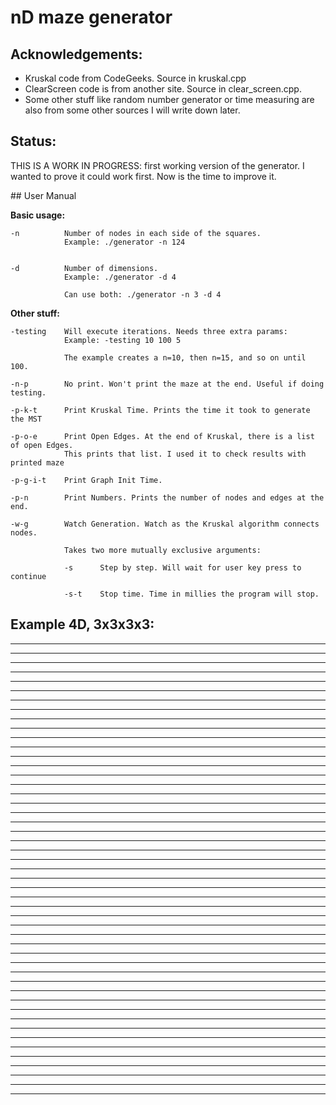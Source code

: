 # nD maze generator

## Acknowledgements:

- Kruskal code from CodeGeeks. Source in kruskal.cpp
- ClearScreen code is from another site. Source in clear_screen.cpp.
- Some other stuff like random number generator or time measuring are also from some other sources I will write down later.



## Status:

THIS IS A WORK IN PROGRESS: first working version of the generator. I wanted to prove it could work first. 
Now is the time to improve it.


## User Manual

**Basic usage:**

	-n 			Number of nodes in each side of the squares. 
				Example: ./generator -n 124


	-d 			Number of dimensions.
				Example: ./generator -d 4

				Can use both: ./generator -n 3 -d 4

**Other stuff:**

	-testing	Will execute iterations. Needs three extra params:
				Example: -testing 10 100 5

				The example creates a n=10, then n=15, and so on until 100.

	-n-p		No print. Won't print the maze at the end. Useful if doing testing.

	-p-k-t		Print Kruskal Time. Prints the time it took to generate the MST

	-p-o-e		Print Open Edges. At the end of Kruskal, there is a list of open Edges.
				This prints that list. I used it to check results with printed maze

	-p-g-i-t	Print Graph Init Time.

	-p-n		Print Numbers. Prints the number of nodes and edges at the end.

	-w-g		Watch Generation. Watch as the Kruskal algorithm connects nodes.

				Takes two more mutually exclusive arguments:

				-s		Step by step. Will wait for user key press to continue

				-s-t	Stop time. Time in millies the program will stop.

	


## Example 4D, 3x3x3x3:

 * * * * * * *  * * * * * * *  * * * * * * *  * * * * * * *  * * * * * * *  * * * * * * *  * * * * * * * 
 * * * * * * *  * * * * * * *  * * * * * * *  * * * * * * *  * * * * * * *  * * * * * * *  * * * * * * * 
 * * * * * * *  * * * * * * *  * * * * * * *  * * * * * * *  * * * * * * *  * * * * * * *  * * * * * * * 
 * * * * * * *  * * * * * * *  * * * * * * *  * * * * * * *  * * * * * * *  * * * * * * *  * * * * * * * 
 * * * * * * *  * * * * * * *  * * * * * * *  * * * * * * *  * * * * * * *  * * * * * * *  * * * * * * * 
 * * * * * * *  * * * * * * *  * * * * * * *  * * * * * * *  * * * * * * *  * * * * * * *  * * * * * * * 
 * * * * * * *  * * * * * * *  * * * * * * *  * * * * * * *  * * * * * * *  * * * * * * *  * * * * * * * 

 * * * * * * *  * * * * * * *  * * * * * * *  * * * * * * *  * * * * * * *  * * * * * * *  * * * * * * * 
 * * * * * * *  *   *       *  *   *   * * *  *   *       *  * * * * * * *  *   *       *  * * * * * * * 
 * * * * * * *  * * * * * * *  * * * * * * *  *   * * * * *  * * * * * * *  * * * * *   *  * * * * * * * 
 * * * * * * *  *   *       *  * * * * *   *  *   *       *  * * *   * * *  *       *   *  * * * * * * * 
 * * * * * * *  *   * * * * *  * * * * * * *  *   * * * * *  * * * * * * *  * * * * * * *  * * * * * * * 
 * * * * * * *  *   *   *   *  *   *   * * *  *   *       *  * * * * * * *  *       *   *  * * * * * * * 
 * * * * * * *  * * * * * * *  * * * * * * *  * * * * * * *  * * * * * * *  * * * * * * *  * * * * * * * 

 * * * * * * *  * * * * * * *  * * * * * * *  * * * * * * *  * * * * * * *  * * * * * * *  * * * * * * * 
 * * * * * * *  * * * * * * *  * * * * * * *  * * * * *   *  * * * * * * *  *   *   * * *  * * * * * * * 
 * * * * * * *  * * * * * * *  * * * * * * *  * * * * * * *  * * * * * * *  * * * * * * *  * * * * * * * 
 * * * * * * *  * * * * * * *  * * * * * * *  *   *   * * *  * * * * * * *  *   * * * * *  * * * * * * * 
 * * * * * * *  * * * * * * *  * * * * * * *  * * * * * * *  * * * * * * *  * * * * * * *  * * * * * * * 
 * * * * * * *  * * * * *   *  * * * * * * *  * * *   * * *  * * * * * * *  *   * * *   *  * * * * * * * 
 * * * * * * *  * * * * * * *  * * * * * * *  * * * * * * *  * * * * * * *  * * * * * * *  * * * * * * * 

 * * * * * * *  * * * * * * *  * * * * * * *  * * * * * * *  * * * * * * *  * * * * * * *  * * * * * * * 
 * * * * * * *  *   *   *   *  *   * * * * *  *       *   *  * * *   *   *  *       *   *  * * * * * * * 
 * * * * * * *  * * * * *   *  * * * * * * *  * * * * *   *  * * * * * * *  * * * * *   *  * * * * * * * 
 * * * * * * *  *   *   *   *  * * * * * * *  *   *   *   *  *   * * * * *  *   *       *  * * * * * * * 
 * * * * * * *  *   *   *   *  * * * * * * *  *   * * * * *  * * * * * * *  *   * * * * *  * * * * * * * 
 * * * * * * *  *   *   *   *  * * * * *   *  *           *  * * *   * * *  *   *   *   *  * * * * * * * 
 * * * * * * *  * * * * * * *  * * * * * * *  * * * * * * *  * * * * * * *  * * * * * * *  * * * * * * * 

 * * * * * * *  * * * * * * *  * * * * * * *  * * * * * * *  * * * * * * *  * * * * * * *  * * * * * * * 
 * * * * * * *  *   *   * * *  * * * * * * *  * * * * * * *  * * * * * * *  * * * * * * *  * * * * * * * 
 * * * * * * *  * * * * * * *  * * * * * * *  * * * * * * *  * * * * * * *  * * * * * * *  * * * * * * * 
 * * * * * * *  * * *   * * *  * * * * * * *  *   * * *   *  * * * * * * *  *   * * * * *  * * * * * * * 
 * * * * * * *  * * * * * * *  * * * * * * *  * * * * * * *  * * * * * * *  * * * * * * *  * * * * * * * 
 * * * * * * *  *   * * * * *  * * * * * * *  * * * * * * *  * * * * * * *  * * * * *   *  * * * * * * * 
 * * * * * * *  * * * * * * *  * * * * * * *  * * * * * * *  * * * * * * *  * * * * * * *  * * * * * * * 

 * * * * * * *  * * * * * * *  * * * * * * *  * * * * * * *  * * * * * * *  * * * * * * *  * * * * * * * 
 * * * * * * *  *           *  * * * * * * *  *       *   *  *   * * * * *  *   *       *  * * * * * * * 
 * * * * * * *  *   *   * * *  * * * * * * *  *   * * *   *  * * * * * * *  * * * * *   *  * * * * * * * 
 * * * * * * *  *   *   *   *  *   * * * * *  *   *       *  * * *   *   *  *   *   *   *  * * * * * * * 
 * * * * * * *  *   *   *   *  * * * * * * *  *   * * *   *  * * * * * * *  *   *   * * *  * * * * * * * 
 * * * * * * *  *   *   *   *  * * *   *   *  *   *   *   *  * * * * *   *  *       *   *  * * * * * * * 
 * * * * * * *  * * * * * * *  * * * * * * *  * * * * * * *  * * * * * * *  * * * * * * *  * * * * * * * 

 * * * * * * *  * * * * * * *  * * * * * * *  * * * * * * *  * * * * * * *  * * * * * * *  * * * * * * * 
 * * * * * * *  * * * * * * *  * * * * * * *  * * * * * * *  * * * * * * *  * * * * * * *  * * * * * * * 
 * * * * * * *  * * * * * * *  * * * * * * *  * * * * * * *  * * * * * * *  * * * * * * *  * * * * * * * 
 * * * * * * *  * * * * * * *  * * * * * * *  * * * * * * *  * * * * * * *  * * * * * * *  * * * * * * * 
 * * * * * * *  * * * * * * *  * * * * * * *  * * * * * * *  * * * * * * *  * * * * * * *  * * * * * * * 
 * * * * * * *  * * * * * * *  * * * * * * *  * * * * * * *  * * * * * * *  * * * * * * *  * * * * * * * 
 * * * * * * *  * * * * * * *  * * * * * * *  * * * * * * *  * * * * * * *  * * * * * * *  * * * * * * * 
